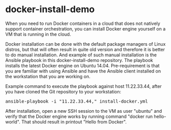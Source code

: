 # docker-install-demo
When you need to run Docker containers in a cloud that does not natively support container orchestration, you can install Docker engine yourself on a VM that is running in the cloud.

Docker installation can be done with the default package managers of Linux distros, but that will often result in quite old version and therefore it is better to do manual installation. And example of such manual installation is the Ansible playbook in this docker-install-demo repository. The playbook installs the latest Docker engine on Ubuntu 14.04. Pre-requirement is that you are familiar with using Ansible and have the Ansible client installed on the workstation that you are working on.

Example command to execute the playbook against host 11.22.33.44, after you have cloned the Git repository to your workstation:
<PRE>ansible-playbook -i "11.22.33.44," install-docker.yml</PRE>

After installation, open a new SSH session to the VM as user "ubuntu" and verify that the Docker engine works by running command "docker run hello-world". That should result in printout "Hello from Docker".

